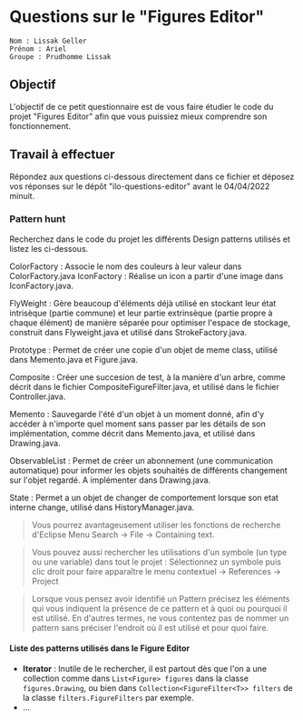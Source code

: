 # Questions sur le "Figures Editor"

	Nom : Lissak Geller
	Prénom : Ariel
	Groupe : Prudhomme Lissak

## Objectif

L'objectif de ce petit questionnaire est de vous faire étudier le code du projet "Figures Editor" afin que vous puissiez mieux comprendre son fonctionnement.

## Travail à effectuer

Répondez aux questions ci-dessous directement dans ce fichier et déposez vos réponses sur le dépôt "ilo-questions-editor" avant le 04/04/2022 minuit.

### Pattern hunt

Recherchez dans le code du projet les différents Design patterns utilisés et listez les ci-dessous.


ColorFactory : Associe le nom des couleurs à leur valeur dans ColorFactory.java
IconFactory : Réalise un icon a partir d'une image dans IconFactory.java.

FlyWeight : Gère beaucoup d'éléments déjà utilisé en stockant leur état intrisèque (partie commune) et leur partie extrinsèque (partie propre à chaque élément) de manière séparée pour optimiser l'espace de stockage, construit dans Flyweight.java et utilisé dans StrokeFactory.java.

Prototype : Permet de créer une copie d'un objet de meme class, utilisé dans Memento.java et Figure.java.

Composite : Créer une succesion de test, à la manière d'un arbre, comme décrit dans le fichier CompositeFigureFilter.java, et utilisé dans le fichier Controller.java.

Memento : Sauvegarde l'été d'un objet à un moment donné, afin d'y accéder à n'importe quel moment sans passer par les détails de son implémentation, comme décrit dans Memento.java, et utilisé dans Drawing.java.

ObservableList : Permet de créer un abonnement (une communication automatique) pour informer les objets souhaités de différents changement sur l'objet regardé. A implémenter dans Drawing.java.

State : Permet a un objet de changer de comportement lorsque son etat interne change, utilisé dans HistoryManager.java.



> Vous pourrez avantageusement utiliser les fonctions de recherche d'Eclipse Menu Search -> File -> Containing text.

> Vous pouvez aussi rechercher les utilisations d'un symbole (un type ou une variable) dans tout le projet : Sélectionnez un symbole puis clic droit pour faire apparaître le menu contextuel -> References -> Project

> Lorsque vous pensez avoir identifié un Pattern précisez les éléments qui vous indiquent la présence de ce pattern et à quoi ou pourquoi il est utilisé. En d'autres termes, ne vous contentez pas de nommer un pattern sans préciser l'endroit où il est utilisé et pour quoi faire.

#### Liste des patterns utilisés dans le Figure Editor

* __Iterator__ : Inutile de le rechercher, il est partout dès que l'on a une collection comme dans `List<Figure> figures` dans la classe `figures.Drawing`, ou bien dans `Collection<FigureFilter<T>> filters` de la classe `filters.FigureFilters` par exemple.
* ...
